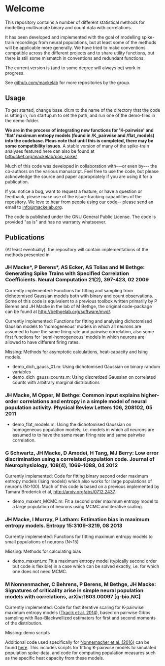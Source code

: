 # Welcome

This repository contains a number of different statistical methods for modelling multivariate binary and count data with correlations. 

It has been developed and implemented with the goal of modelling spike-train recordings from neural populations, but at least some of the methods will be applicable more generally. We have tried to make conventions compatible across the different projects and to share utility functions, but there is still some mismatch in conventions and redundant functions.

The current version is (and to some degree will always be) work in progress. 

See [github.com/mackelab](https://github.com/mackelab) for more repositories by the group.

## Usage

To get started, change base_dir.m to the name of the directory that the code is sitting in, run startup.m to set the path, and run one of the demo-files in the demo-folder. 

**We are in the process of integrating new functions for 'K-pairwise' and 'flat' maximum entropy models (found in /K_pairwise and /flat_models) into the codebase. Pleas note that until this is completed, there may be some compatibility issues.** A stable version of many of the spike-train analyses featured here can also be found at [bitbucket.org/mackelab/pop_spike/](https://bitbucket.org/mackelab/pop_spike/src)

Much of this code was developed in collaboration with---or even by--- the co-authors on the various manuscript. Feel free to use the code, but please acknowledge the source and paper appropriately if you are using it for a publication. 

If you notice a bug, want to request a feature, or have a question or feedback, please make use of the issue-tracking capabilities of the repository. We love to hear from people using our code-- please send an email to info@mackelab.org.

The code is published under the GNU General Public License. The code is provided "as is" and has no warranty whatsoever. 

## Publications

(At least eventually), the repository will contain implementations of the methods presented in 

###  JH Macke*, P Berens*, AS Ecker, AS Tolias and M Bethge: Generating Spike Trains with Specified Correlation Coefficients. Neural Computation 21(2), 397-423, 02 2009

Currently implemented: Functions for fitting and sampling from dichotomised Gaussian models both with binary and count observations. Some of this code is equivalent to a previous toolbox written primarily by P Berens and JH Macke in the lab of M Bethge, the original code-package can be found at http://bethgelab.org/software/mvd/.

Currently implemented: Functions for fitting and analysing dichotomised Gausian models to 'homogeneous' models in which all neurons are assumed to have the same firing rate and pairwise correlation, also some first functions for 'semi-homogeneous' models in which neurons are allowed to have different firing rates.

Missing: Methods for asymptotic calculations, heat-capacity and Ising models. 


* demo_dich_gauss_01.m: Using dichotomised Gaussian on binary random variables
* demo_dich_gauss_counts.m: Using discretized Gaussian on correlated counts with arbitrary marginal distributions

### JH Macke, M Opper, M Bethge: Common input explains higher-order correlations and entropy in a simple model of neural population activity. Physical Review Letters 106, 208102, 05 2011

* demo_flat_models.m: Using the dichotomised Gaussian on homogeneous population models, i.e. models in which all neurons are assumed to to have the same mean firing rate and same pairwise correlation.


### G Schwartz, JH Macke, D Amodei, H Tang, MJ Berry: Low error discrimination using a correlated population code. Journal of Neurophysiology, 108(4), 1069-1088, 04 2012

Currently implemented: Code for fitting binary second order maximum entropy models (Ising models) which also works for large populations of neurons (N>100). Much of this code is based on a previous implemented by Tamara Broderick et al, http://arxiv.org/abs/0712.2437.

* demo_maxent_MCMC.m: Fit a second order maximum entropy model to a large population of neurons using MCMC and iterative scaling.

### JH Macke, I Murray, P Latham: Estimation bias in maximum entropy models. Entropy 15:3109-3219, 08 2013

Currently implemented: Functions for fitting maximum entropy models to small populations of neurons (N<15)

Missing: Methods for calculating bias 

* demo_maxent.m: Fit a maximum entropy model (typically second order but code is flexible) in a case which can be solved exactly, i.e. for which one does not need MCMC.

###  M Nonnenmacher, C Behrens, P Berens, M Bethge, JH Macke: Signatures of criticality arise in simple neural population models with correlations, arXiv:1603.00097 [q-bio.NC]

Currently implemented: Code for fast iterative scaling for K-pairwise maximum entropy models ([Tkacik et al. 2014](https://doi.org/10.1371/journal.pcbi.1003408)), based on pairwise Gibbs sampling with Rao-Blackwellized estimators for first and second moments of the distribution. 

Missing: demo scripts

Additional code used specifically for [Nonnemacher et al. (2016)](https://arxiv.org/abs/1603.00097) can be found [here](https://bitbucket.org/mackelab/critical_retina). This includes scripts for fitting K-pairwise models to simulated population spike-data, and code for computing population measures such as the specific heat capacity from these models.
